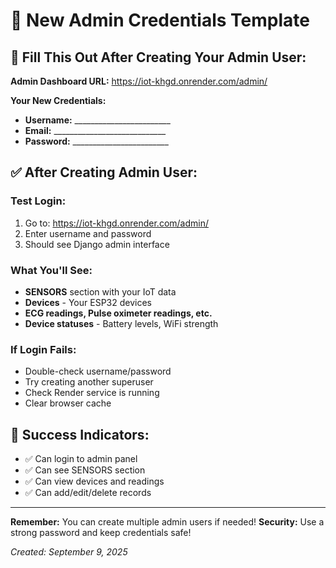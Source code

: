 # 🔑 New Admin Credentials Template

## 📝 **Fill This Out After Creating Your Admin User:**

**Admin Dashboard URL:** https://iot-khgd.onrender.com/admin/

**Your New Credentials:**
- **Username:** ________________________
- **Email:** ____________________________
- **Password:** ________________________

## ✅ **After Creating Admin User:**

### **Test Login:**
1. Go to: https://iot-khgd.onrender.com/admin/
2. Enter username and password
3. Should see Django admin interface

### **What You'll See:**
- **SENSORS** section with your IoT data
- **Devices** - Your ESP32 devices
- **ECG readings, Pulse oximeter readings, etc.**
- **Device statuses** - Battery levels, WiFi strength

### **If Login Fails:**
- Double-check username/password
- Try creating another superuser
- Check Render service is running
- Clear browser cache

## 🎯 **Success Indicators:**
- ✅ Can login to admin panel
- ✅ Can see SENSORS section
- ✅ Can view devices and readings
- ✅ Can add/edit/delete records

---

**Remember:** You can create multiple admin users if needed!
**Security:** Use a strong password and keep credentials safe!

*Created: September 9, 2025*
